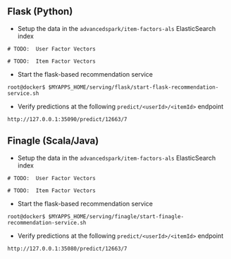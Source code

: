 ## Flask (Python)
* Setup the data in the `advancedspark/item-factors-als` ElasticSearch index
```
# TODO:  User Factor Vectors

# TODO:  Item Factor Vectors
```

* Start the flask-based recommendation service
```
root@docker$ $MYAPPS_HOME/serving/flask/start-flask-recommendation-service.sh
```

* Verify predictions at the following `predict/<userId>/<itemId>` endpoint
```
http://127.0.0.1:35090/predict/12663/7
```

## Finagle (Scala/Java)
* Setup the data in the `advancedspark/item-factors-als` ElasticSearch index
```
# TODO:  User Factor Vectors

# TODO:  Item Factor Vectors
```

* Start the flask-based recommendation service
```
root@docker$ $MYAPPS_HOME/serving/finagle/start-finagle-recommendation-service.sh
```

* Verify predictions at the following `predict/<userId>/<itemId>` endpoint
```
http://127.0.0.1:35080/predict/12663/7
```